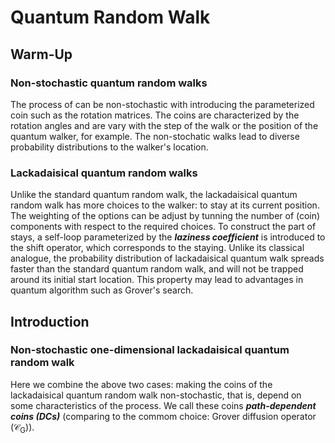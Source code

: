 # Quantum Random Walk

## Warm-Up
### Non-stochastic quantum random walks
The process of can be non-stochastic with introducing the parameterized coin such as the rotation matrices. 
The coins are characterized by the rotation angles and are vary with the step of the walk or the position of the quantum walker, for example.
The non-stochatic walks lead to diverse probability distributions to the walker's location.


### Lackadaisical quantum random walks
Unlike the standard quantum random walk, the lackadaisical quantum random walk has more choices to the walker: to stay at its current position.
The weighting of the options can be adjust by tunning the number of (coin) components with respect to the required choices.
To construct the part of stays, a self-loop parameterized by the ***laziness coefficient*** is introduced to the shift operator, which corresponds to the staying.
Unlike its classical analogue, the probability distribution of lackadaisical quantum walk spreads faster than the standard quantum random walk, and will not be trapped around its initial start location.
This property may lead to advantages in quantum algorithm such as Grover's search.


## Introduction
### Non-stochastic one-dimensional lackadaisical quantum random walk
Here we combine the above two cases: making the coins of the lackadaisical quantum random walk non-stochastic, that is, depend on some characteristics of the process. We call these coins ***path-dependent coins (DCs)*** (comparing to the commom choice: Grover diffusion operator ($\mathcal{C}_{\text{G}}$)).


